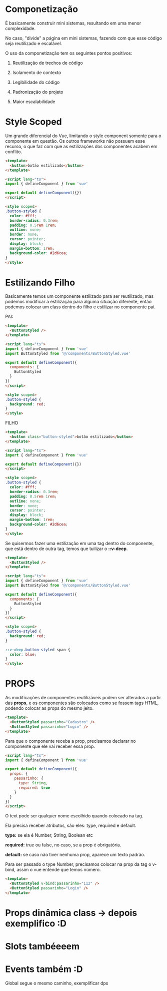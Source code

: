 # Componetização

É basicamente construir mini sistemas, resultando em uma menor complexidade.

No caso, "divide" a página em mini sistemas, fazendo com que esse código seja reutilizado e escalável.

O uso da componetização tem os seguintes pontos positivos:

1. Reutilização de trechos de código

2. Isolamento de contexto

3. Legibilidade do código

4. Padronização do projeto

5. Maior escalabilidade

# Style Scoped

Um grande diferencial do Vue, limitando o style component somente para o componente em questão. Os outros frameworks não possuem esse recurso, o que faz com que as estilizações dos componentes acabem em conflito.

```html
<template>
  <button>botão estilizado</button>
</template>

<script lang="ts">
import { defineComponent } from 'vue'

export default defineComponent({})
</script>

<style scoped>
.button-styled {
  color: #fff;
  border-radius: 0.3rem;
  padding: 0.5rem 1rem;
  outline: none;
  border: none;
  cursor: pointer;
  display: block;
  margin-bottom: 1rem;
  background-color: #2d6cea;
}
</style>
```

# Estilizando Filho

Basicamente temos um componente estilizado para ser reutilizado, mas podemos modificar a estilização para alguma situação diferente, então podemos colocar um class dentro do filho e estilizar no componente pai.

PAI:

```html
<template>
  <ButtonStyled />
</template>

<script lang="ts">
import { defineComponent } from 'vue'
import ButtonStyled from '@/components/ButtonStyled.vue'

export default defineComponent({
  components: {
    ButtonStyled
  }
})
</script>

<style scoped>
.button-styled {
  background: red;
}
</style>
```

FILHO

```html
<template>
  <button class="button-styled">botão estilizado</button>
</template>

<script lang="ts">
import { defineComponent } from 'vue'

export default defineComponent({})
</script>

<style scoped>
.button-styled {
  color: #fff;
  border-radius: 0.3rem;
  padding: 0.5rem 1rem;
  outline: none;
  border: none;
  cursor: pointer;
  display: block;
  margin-bottom: 1rem;
  background-color: #2d6cea;
}
</style>
```

Se quisermos fazer uma estilização em uma tag dentro do componente, que está dentro de outra tag, temos que tuilizar o **::v-deep**.

```html
<template>
  <ButtonStyled />
</template>

<script lang="ts">
import { defineComponent } from 'vue'
import ButtonStyled from '@/components/ButtonStyled.vue'

export default defineComponent({
  components: {
    ButtonStyled
  }
})
</script>

<style scoped>
.button-styled {
  background: red;
}

::v-deep.button-styled span {
  color: blue;
}
</style>
```

# PROPS

As modificações de componentes reutilizáveis podem ser alterados a partir das **props**, e os componentes são colocados como se fossem tags HTML, podendo colocar as props do mesmo jeito.

```html
<template>
  <ButtonStyled passarinho="Cadastro" />
  <ButtonStyled passarinho="Login" />
</template>
```

Para que o componente receba a prop, precisamos declarar no componente que ele vai receber essa prop.

```html
<script lang="ts">
import { defineComponent } from 'vue'

export default defineComponent({
  props: {
    passarinho: {
      type: String,
      required: true
    }
  }
})
</script>
```

O text pode ser qualquer nome escolhido quando colocado na tag.

Ela precisa receber atributos, são eles: type, required e default.

**type:** se ela é Number, String, Boolean etc

**required:** true ou false, no caso, se a prop é obrigatória.

**default:** se caso não tiver nenhuma prop, aparece um texto padrão.

Para ser passado o type Number, precisamos colocar na prop da tag o v-bind, assim o vue entende que temos número.

```html
<template>
  <ButtonStyled v-bind:passarinho="112" />
  <ButtonStyled passarinho="Login" />
</template>
```

# Props dinâmica class -> depois exemplifico :D



# Slots tambéeeem



# Events também :D



Global segue o mesmo caminho, exemplificar dps

